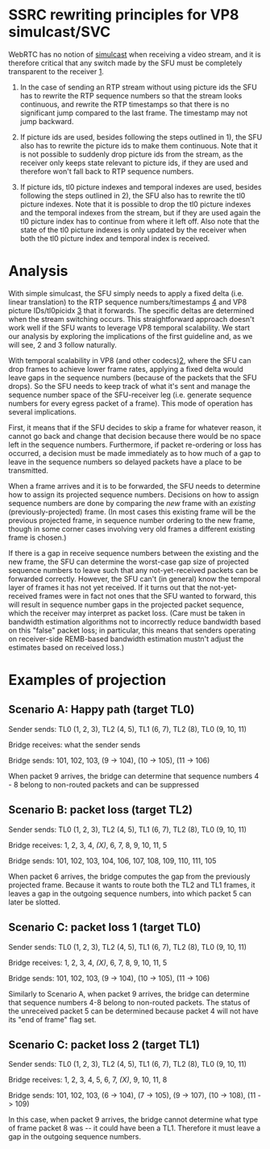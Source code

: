 # SSRC rewriting principles for VP8 simulcast/SVC

WebRTC has no notion of [simulcast][simulcast] when receiving a video stream,
and it is therefore critical that any switch made by the SFU must be completely
transparent to the receiver [1].

1) In the case of sending an RTP stream without using picture ids the SFU has
to rewrite the RTP sequence numbers so that the stream looks continuous, and
rewrite the RTP timestamps so that there is no significant jump compared to the
last frame. The timestamp may not jump backward.

2) If picture ids are used, besides following the steps outlined in 1), the SFU
also has to rewrite the picture ids to make them continuous. Note that it is
not possible to suddenly drop picture ids from the stream, as the receiver only
keeps state relevant to picture ids, if they are used and therefore won't fall
back to RTP sequence numbers.

3) If picture ids, tl0 picture indexes and temporal indexes are used, besides
following the steps outlined in 2), the SFU also has to rewrite the tl0 picture
indexes. Note that it is possible to drop the tl0 picture indexes and the
temporal indexes from the stream, but if they are used again the tl0 picture
index has to continue from where it left off. Also note that the state of the
tl0 picture indexes is only updated by the receiver when both the tl0 picture
index and temporal index is received.

# Analysis

With simple simulcast, the SFU simply needs to apply a fixed delta (i.e. linear
translation) to the RTP sequence numbers/timestamps [4] and VP8 
picture IDs/tl0picidx [3] that it forwards. The specific deltas are determined 
when the stream switching occurs. This straightforward approach doesn't work 
well if the SFU wants to leverage VP8 temporal scalability. We start our 
analysis by exploring the implications of the first guideline and, as we will 
see, 2 and 3 follow naturally.

With temporal scalability in VP8 (and other codecs)[2], where the SFU can drop frames to achieve
lower frame rates, applying a fixed delta would leave gaps in the sequence
numbers (because of the packets that the SFU drops). So the SFU needs to keep
track of what it's sent and manage the sequence number space of the
SFU-receiver leg (i.e. generate sequence numbers for every egress packet of a
frame). This mode of operation has several implications.

First, it means that if the SFU decides to skip a frame for whatever reason,
it cannot go back and change that decision because there would be no space left
in the sequence numbers.  Furthermore, if packet re-ordering or loss has occurred,
a decision must be made immediately as to how much of a gap to leave in the
sequence numbers so delayed packets have a place to be transmitted.

When a frame arrives and it is to be forwarded, the SFU needs to determine how to
assign its projected sequence numbers.  Decisions on how to assign sequence numbers
are done by comparing the _new_ frame with an _existing_ (previously-projected) frame.
(In most cases this existing frame will be the previous projected frame, in sequence number
ordering to the new frame, though in some corner cases involving very old frames
a different existing frame is chosen.)

If there is a gap in receive sequence numbers between the existing and the new frame,
the SFU can determine the worst-case gap size of projected sequence numbers to
leave such that any not-yet-received packets can be forwarded correctly.
However, the SFU can't (in general) know the temporal layer of frames it has
not yet received. If it turns out that the not-yet-received frames were in fact
not ones that the SFU wanted to forward, this will result in sequence number
gaps in the projected packet sequence, which the receiver may interpret as packet
loss.  (Care must be taken in bandwidth estimation algorithms not to incorrectly
reduce bandwidth based on this "false" packet loss; in particular, this means
that senders operating on receiver-side REMB-based bandwidth estimation mustn't
adjust the estimates based on received loss.)

# Examples of projection

## Scenario A: Happy path (target TL0)

Sender sends: TL0 (1, 2, 3), TL2 (4, 5), TL1 (6, 7), TL2 (8), TL0 (9, 10, 11)

Bridge receives: what the sender sends

Bridge sends:  101, 102, 103, (9 -> 104), (10 -> 105), (11 -> 106)

When packet 9 arrives, the bridge can determine that sequence numbers 4 - 8
belong to non-routed packets and can be suppressed

## Scenario B: packet loss (target TL2)

Sender sends: TL0 (1, 2, 3), TL2 (4, 5), TL1 (6, 7), TL2 (8), TL0 (9, 10, 11)

Bridge receives: 1, 2, 3, 4, _(X)_, 6, 7, 8, 9, 10, 11, 5

Bridge sends:  101, 102, 103, 104, 106, 107, 108, 109, 110, 111, 105

When packet 6 arrives, the bridge computes the gap from the previously projected
frame.  Because it wants to route both the TL2 and TL1 frames, it leaves
a gap in the outgoing sequence numbers, into which packet 5 can later be slotted.

## Scenario C: packet loss 1 (target TL0)

Sender sends: TL0 (1, 2, 3), TL2 (4, 5), TL1 (6, 7), TL2 (8), TL0 (9, 10, 11)

Bridge receives: 1, 2, 3, 4, _(X)_, 6, 7, 8, 9, 10, 11, 5

Bridge sends:  101, 102, 103, (9 -> 104), (10 -> 105), (11 -> 106)

Similarly to Scenario A, when packet 9 arrives, the bridge can determine that
sequence numbers 4-8 belong to non-routed packets.  The status of the
unreceived packet 5 can be determined because packet 4 will not have its
"end of frame" flag set.

## Scenario C: packet loss 2 (target TL1)

Sender sends: TL0 (1, 2, 3), TL2 (4, 5), TL1 (6, 7), TL2 (8), TL0 (9, 10, 11)

Bridge receives: 1, 2, 3, 4, 5, 6, 7, _(X)_, 9, 10, 11, 8

Bridge sends:  101, 102, 103, (6 -> 104), (7 -> 105), (9 -> 107), (10 -> 108), (11 -> 109)

In this case, when packet 9 arrives, the bridge cannot determine what type of
frame packet 8 was -- it could have been a TL1.  Therefore it must leave a gap in
the outgoing sequence numbers.


[simulcast]: https://ieeexplore.ieee.org/abstract/document/7992929
[1]: https://groups.google.com/d/topic/discuss-webrtc/gik2VH4hUjk/discussion
[2]: https://webrtchacks.com/sfu-simulcast/
[3]: https://tools.ietf.org/html/rfc7741
[4]: https://tools.ietf.org/html/rfc3550

